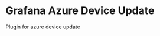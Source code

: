 <!-- This README file is going to be the one displayed on the Grafana.com website for your plugin -->

# Grafana Azure Device Update

Plugin for azure device update
